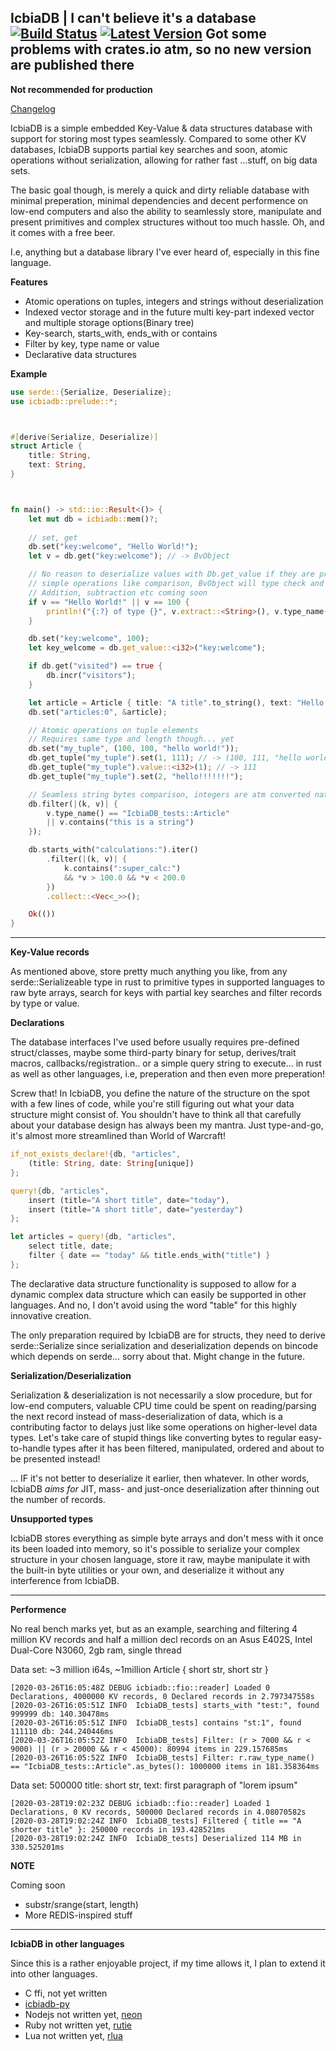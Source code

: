 [Latest Version]: https://img.shields.io/crates/v/icbiadb

[crates.io]: https://crates.io/crates/icbiadb
[Build Status]: https://travis-ci.com/icbiadb/icbiadb.svg?branch=master
[travis]: https://travis-ci.com/github/icbiadb/icbiadb

## IcbiaDB | I can't believe it's a database &emsp; [![Build Status]][travis] [![Latest Version]][crates.io] Got some problems with crates.io atm, so no new version are published there


**Not recommended for production**


[Changelog](https://github.com/icbiadb/icbiadb/blob/master/CHANGELOG.md)


IcbiaDB is a simple embedded Key-Value & data structures database with support for storing most types seamlessly. Compared to some other KV databases, IcbiaDB supports partial key searches and soon, atomic operations without serialization, allowing for rather fast ...stuff, on big data sets.

The basic goal though, is merely a quick and dirty reliable database with minimal preperation, minimal dependencies and decent performence on low-end computers and also the ability to seamlessly store, manipulate and present primitives and complex structures without too much hassle. Oh, and it comes with a free beer.

I.e, anything but a database library I've ever heard of, especially in this fine language.


**Features**

* Atomic operations on tuples, integers and strings without deserialization
* Indexed vector storage and in the future multi key-part indexed vector and multiple storage options(Binary tree)
* Key-search, starts_with, ends_with or contains
* Filter by key, type name or value
* Declarative data structures


**Example**


```rust
use serde::{Serialize, Deserialize};
use icbiadb::prelude::*;



#[derive(Serialize, Deserialize)]
struct Article {
	title: String,
	text: String,
}



fn main() -> std::io::Result<()> {
	let mut db = icbiadb::mem()?;
	
	// set, get
	db.set("key:welcome", "Hello World!");
	let v = db.get("key:welcome"); // -> BvObject

	// No reason to deserialize values with Db.get_value if they are primitives and meant for 
	// simple operations like comparison, BvObject will type check and do byte vec stuff or deserialize internally.
	// Addition, subtraction etc coming soon
	if v == "Hello World!" || v == 100 {
		println!("{:?} of type {}", v.extract::<String>(), v.type_name());
	}

	db.set("key:welcome", 100);
	let key_welcome = db.get_value::<i32>("key:welcome");

	if db.get("visited") == true {
		db.incr("visitors");
	}

	let article = Article { title: "A title".to_string(), text: "Hello World!".to_string() };
	db.set("articles:0", &article);

	// Atomic operations on tuple elements
	// Requires same type and length though... yet
	db.set("my_tuple", (100, 100, "hello world!"));
	db.get_tuple("my_tuple").set(1, 111); // -> (100, 111, "hello world!")
	db.get_tuple("my_tuple").value::<i32>(1); // -> 111
	db.get_tuple("my_tuple").set(2, "hello!!!!!!!");

	// Seamless string bytes comparison, integers are atm converted natively(from_le_bytes)
	db.filter(|(k, v)| {
		v.type_name() == "IcbiaDB_tests::Article"
		|| v.contains("this is a string")
	});

	db.starts_with("calculations:").iter()
		.filter(|(k, v)| {
			k.contains(":super_calc:")
			&& *v > 100.0 && *v < 200.0
		})
		.collect::<Vec<_>>();

	Ok(())
}
```

---


**Key-Value records**

As mentioned above, store pretty much anything you like, from any serde::Serializeable type in rust to primitive types in supported languages to raw byte arrays, search for keys with partial key searches and filter records by type or value.


**Declarations**


The database interfaces I've used before usually requires pre-defined struct/classes, maybe some third-party binary for setup, derives/trait macros, callbacks/registration.. or a simple query string to execute... in rust as well as other languages, i.e, preperation and then even more preperation!

Screw that! In IcbiaDB, you define the nature of the structure on the spot with a few lines of code, while you're still figuring out what your data structure might consist of. You shouldn't have to think all that carefully about your database design has always been my mantra. Just type-and-go, it's almost more streamlined than World of Warcraft!


```rust
if_not_exists_declare!{db, "articles",
	(title: String, date: String[unique])	
};

query!{db, "articles",
	insert (title="A short title", date="today"),
	insert (title="A short title", date="yesterday")
};

let articles = query!{db, "articles",
	select title, date;
	filter { date == "today" && title.ends_with("title") }
};
```

The declarative data structure functionality is supposed to allow for a dynamic complex data structure which can easily be supported in other languages. And no, I don't avoid using the word "table" for this highly innovative creation.

The only preparation required by IcbiaDB are for structs, they need to derive serde::Serialize since serialization and deserialization depends on bincode which depends on serde... sorry about that. Might change in the future.


**Serialization/Deserialization**

Serialization & deserialization is not necessarily a slow procedure, but for low-end computers, valuable CPU time could be spent on reading/parsing the next record instead of mass-deserialization of data, which is a contributing factor to delays just like some operations on higher-level data types. Let's take care of stupid things like converting bytes to regular easy-to-handle types after it has been filtered, manipulated, ordered and about to be presented instead! 

... IF it's not better to deserialize it earlier, then whatever. In other words, IcbiaDB _aims for_ JIT, mass- and just-once deserialization after thinning out the number of records.


**Unsupported types**

IcbiaDB stores everything as simple byte arrays and don't mess with it once its been loaded into memory, so it's possible to serialize your complex structure in your chosen language, store it raw, maybe manipulate it with the built-in byte utilities or your own, and deserialize it without any interference from IcbiaDB.


---


**Performence**


No real bench marks yet, but as an example, searching and filtering 4 million KV records and half a million decl records on an Asus E402S, Intel Dual-Core N3060, 2gb ram, single thread

Data set: ~3 million i64s, ~1million Article { short str, short str }
```
[2020-03-26T16:05:48Z DEBUG icbiadb::fio::reader] Loaded 0 Declarations, 4000000 KV records, 0 Declared records in 2.797347558s
[2020-03-26T16:05:51Z INFO  IcbiaDB_tests] starts_with "test:", found 999999 db: 140.30478ms
[2020-03-26T16:05:51Z INFO  IcbiaDB_tests] contains "st:1", found 111110 db: 244.240446ms
[2020-03-26T16:05:52Z INFO  IcbiaDB_tests] Filter: (r > 7000 && r < 9000) || (r > 20000 && r < 45000): 80994 items in 229.157685ms
[2020-03-26T16:05:52Z INFO  IcbiaDB_tests] Filter: r.raw_type_name() == "IcbiaDB_tests::Article".as_bytes(): 1000000 items in 181.358364ms
```

Data set: 500000 title: short str, text: first paragraph of "lorem ipsum"
```
[2020-03-28T19:02:23Z DEBUG icbiadb::fio::reader] Loaded 1 Declarations, 0 KV records, 500000 Declared records in 4.08070582s
[2020-03-28T19:02:24Z INFO  IcbiaDB_tests] Filtered { title == "A shorter title" }: 250000 records in 193.428521ms
[2020-03-28T19:02:24Z INFO  IcbiaDB_tests] Deserialized 114 MB in 330.525201ms
```


**NOTE**

Coming soon

* substr/srange(start, length)
* More REDIS-inspired stuff


---


**IcbiaDB in other languages**


Since this is a rather enjoyable project, if my time allows it, I plan to extend it into other languages.

* C ffi, not yet written
* [icbiadb-py](https://github.com/icbiadb/icbiadb-py)
* Nodejs not written yet, [neon](https://github.com/neon-bindings/neon)
* Ruby not written yet, [rutie](https://github.com/danielpclark/rutie)
* Lua not written yet, [rlua](https://github.com/kyren/rlua)

